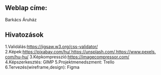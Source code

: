 ## Weblap címe:
Barkács Áruház

## Hivatozások

1.Validálás:https://jigsaw.w3.org/css-validator/
2.Képek:https://pixabay.com/hu/,https://unsplash.com/,https://www.pexels.com/hu-hu/
3.Képkompresszió:https://imagecompressor.com/
4.Képszerkesztés: GIMP
5.Projektmenedszment: Trello
6.Tervezés(wireframe,design): Figma

